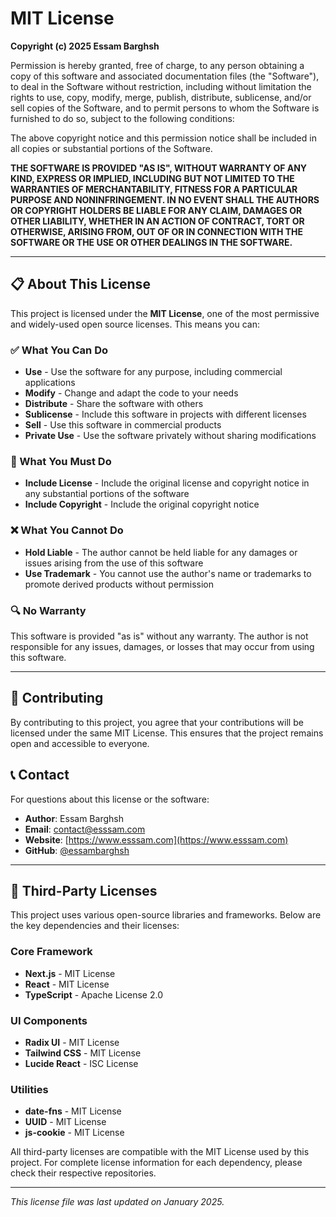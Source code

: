 # MIT License

**Copyright (c) 2025 Essam Barghsh**

Permission is hereby granted, free of charge, to any person obtaining a copy
of this software and associated documentation files (the "Software"), to deal
in the Software without restriction, including without limitation the rights
to use, copy, modify, merge, publish, distribute, sublicense, and/or sell
copies of the Software, and to permit persons to whom the Software is
furnished to do so, subject to the following conditions:

The above copyright notice and this permission notice shall be included in all
copies or substantial portions of the Software.

**THE SOFTWARE IS PROVIDED "AS IS", WITHOUT WARRANTY OF ANY KIND, EXPRESS OR
IMPLIED, INCLUDING BUT NOT LIMITED TO THE WARRANTIES OF MERCHANTABILITY,
FITNESS FOR A PARTICULAR PURPOSE AND NONINFRINGEMENT. IN NO EVENT SHALL THE
AUTHORS OR COPYRIGHT HOLDERS BE LIABLE FOR ANY CLAIM, DAMAGES OR OTHER
LIABILITY, WHETHER IN AN ACTION OF CONTRACT, TORT OR OTHERWISE, ARISING FROM,
OUT OF OR IN CONNECTION WITH THE SOFTWARE OR THE USE OR OTHER DEALINGS IN THE
SOFTWARE.**

---

## 📋 About This License

This project is licensed under the **MIT License**, one of the most permissive and widely-used open source licenses. This means you can:

### ✅ What You Can Do

- **Use** - Use the software for any purpose, including commercial applications
- **Modify** - Change and adapt the code to your needs
- **Distribute** - Share the software with others
- **Sublicense** - Include this software in projects with different licenses
- **Sell** - Use this software in commercial products
- **Private Use** - Use the software privately without sharing modifications

### 📝 What You Must Do

- **Include License** - Include the original license and copyright notice in any substantial portions of the software
- **Include Copyright** - Include the original copyright notice

### ❌ What You Cannot Do

- **Hold Liable** - The author cannot be held liable for any damages or issues arising from the use of this software
- **Use Trademark** - You cannot use the author's name or trademarks to promote derived products without permission

### 🔍 No Warranty

This software is provided "as is" without any warranty. The author is not responsible for any issues, damages, or losses that may occur from using this software.

---

## 🤝 Contributing

By contributing to this project, you agree that your contributions will be licensed under the same MIT License. This ensures that the project remains open and accessible to everyone.

## 📞 Contact

For questions about this license or the software:

- **Author**: Essam Barghsh
- **Email**: [contact@esssam.com](mailto:contact@esssam.com)
- **Website**: [https://www.esssam.com](https://www.esssam.com)
- **GitHub**: [@essambarghsh](https://github.com/essambarghsh)

---

## 🙏 Third-Party Licenses

This project uses various open-source libraries and frameworks. Below are the key dependencies and their licenses:

### Core Framework
- **Next.js** - MIT License
- **React** - MIT License
- **TypeScript** - Apache License 2.0

### UI Components
- **Radix UI** - MIT License
- **Tailwind CSS** - MIT License
- **Lucide React** - ISC License

### Utilities
- **date-fns** - MIT License
- **UUID** - MIT License
- **js-cookie** - MIT License

All third-party licenses are compatible with the MIT License used by this project. For complete license information for each dependency, please check their respective repositories.

---

*This license file was last updated on January 2025.*
